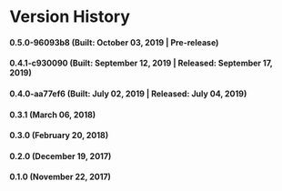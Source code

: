 # Version History


#### 0.5.0-96093b8 (Built: October 03, 2019 | Pre-release)

#### 0.4.1-c930090 (Built: September 12, 2019 | Released: September 17, 2019)

#### 0.4.0-aa77ef6 (Built: July 02, 2019 | Released: July 04, 2019)

#### 0.3.1 (March 06, 2018)

#### 0.3.0 (February 20, 2018)

#### 0.2.0 (December 19, 2017)

#### 0.1.0 (November 22, 2017)